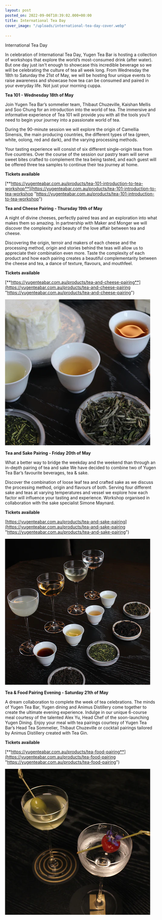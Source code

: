 ```yaml
---
layout: post
posted_on: 2022-09-06T10:39:02.000+00:00
title: International Tea Day
cover_image: "/uploads/international-tea-day-cover.webp"

---
```

International Tea Day

In celebration of International Tea Day, Yugen Tea Bar is hosting a collection of workshops that explore the world’s most-consumed drink (after water). But one day just isn't enough to showcase this incredible beverage so we will be celebrating the culture of tea all week long. From Wednesday the 18th to Saturday the 21st of May, we will be hosting four unique events to raise awareness and showcase how tea can be consumed and paired in your everyday life. Not just your morning cuppa.

**Tea 101 - Wednesday 18th of May**

Join Yugen Tea Bar’s sommelier team, Thibaut Chuzeville, Kaishan Mellis and Soo Chung for an introduction into the world of tea. The immersive and informative experience of Tea 101 will provide you with all the tools you’ll need to begin your journey into a passionate world of tea.

During the 90-minute session we will explore the origin of Camellia Sinensis, the main producing countries, the different types of tea (green, white, oolong, red and dark), and the varying processing methods.

Your tasting experience will consist of six different single-origin teas from five countries. Over the course of the session our pastry team will serve sweet bites crafted to complement the tea being tasted, and each guest will be offered three tea samples to continue their tea journey at home.

**Tickets available**

[**https://yugenteabar.com.au/products/tea-101-introduction-to-tea-workshop**](https://yugenteabar.com.au/products/tea-101-introduction-to-tea-workshop "https://yugenteabar.com.au/products/tea-101-introduction-to-tea-workshop")

**Tea and Cheese Pairing - Thursday 19th of May**

A night of divine cheeses, perfectly paired teas and an exploration into what makes them so amazing. In partnership with Maker and Monger we will discover the complexity and beauty of the love affair between tea and cheese. ⁠

Discovering the origin, terroir and makers of each cheese and the processing method, origin and stories behind the teas will allow us to appreciate their combination even more. Taste the complexity of each product and how each pairing creates a beautiful complementarity between the cheese and tea, a dance of texture, flavours, and mouthfeel.

**Tickets available**

[**https://yugenteabar.com.au/products/tea-and-cheese-pairing**](https://yugenteabar.com.au/products/tea-and-cheese-pairing "https://yugenteabar.com.au/products/tea-and-cheese-pairing")

![](/uploads/international-tea-day-1st.webp)

**Tea and Sake Pairing - Friday 20th of May**

What a better way to bridge the weekday and the weekend than through an in-depth pairing of tea and sake We have decided to combine two of Yugen Tea Bar’s favourite beverages, tea & sake.

Discover the combination of loose leaf tea and crafted sake as we discuss the processing method, origin and flavours of both. Serving four different sake and teas at varying temperatures and vessel we explore how each factor will influence your tasting and experience. Workshop organised in collaboration with the sake specialist Simone Maynard.

**Tickets available**

[https://yugenteabar.com.au/products/tea-and-sake-pairing](https://yugenteabar.com.au/products/tea-and-sake-pairing "https://yugenteabar.com.au/products/tea-and-sake-pairing")

![](/uploads/international-tea-day-2nd.webp)

**Tea & Food Pairing Evening - Saturday 21th of May**

A dream collaboration to complete the week of tea celebrations. The minds of Yugen Tea Bar, Yugen dining and Animus Distillery come together to create the ultimate evening experience. Indulge in our unique 6-course meal courtesy of the talented Alex Yu, Head Chef of the soon-launching Yugen Dining. Enjoy your meal with tea pairings courtesy of Yugen Tea Bar’s Head Tea Sommelier, Thibaut Chuzeville or cocktail pairings tailored by Animus Distillery created with Tea Gin.

**Tickets available**

[**https://yugenteabar.com.au/products/tea-food-pairing**](https://yugenteabar.com.au/products/tea-food-pairing "https://yugenteabar.com.au/products/tea-food-pairing")

![](/uploads/international-tea-day-3rd.webp)